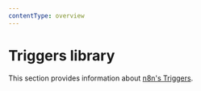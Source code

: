 ```yaml
---
contentType: overview
---
```


# Triggers library

This section provides information about [n8n's Triggers](/glossary.md#trigger-node-n8n).

